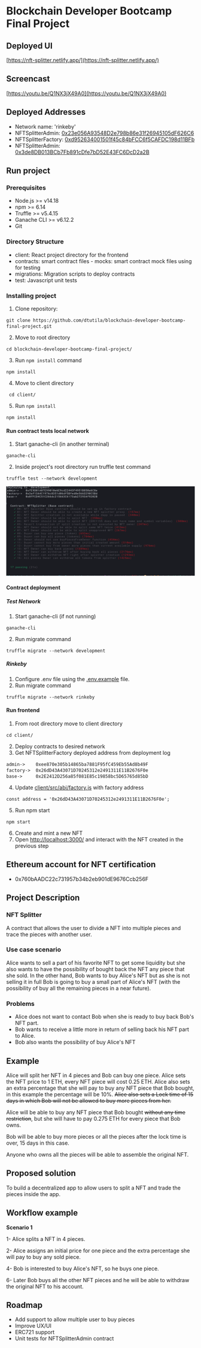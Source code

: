 # Blockchain Developer Bootcamp Final Project

## Deployed UI
[https://nft-splitter.netlify.app/](https://nft-splitter.netlify.app/)
## Screencast

[https://youtu.be/Q1NX3jX49A0](https://youtu.be/Q1NX3jX49A0)

## Deployed Addresses
* Network name:    'rinkeby'
* NFTSplitterAdmin: [0x23e056A93548D2e798b86e31f26945105dF626C6](https://rinkeby.etherscan.io/address/0x23e056A93548D2e798b86e31f26945105dF626C6)
* NFTSplitterFactory: [0xd952634001501f45c84bFCC6f5CAFDC198d11BFb](https://rinkeby.etherscan.io/address/0xd952634001501f45c84bFCC6f5CAFDC198d11BFb)
* NFTSplitterAdmin: [0x3de8DB013BCb7Fb891cDfe7bD52E43FC6DcD2a2B](https://rinkeby.etherscan.io/address/0x3de8db013bcb7fb891cdfe7bd52e43fc6dcd2a2b)

## Run project
### Prerequisites

* Node.js >= v14.18
* npm >= 6.14
* Truffle >= v5.4.15
* Ganache CLI >= v6.12.2
* Git

### Directory Structure

- client: React project directory for the frontend
- contracts: smart contract files
      - mocks: smart contract mock files using for testing
 - migrations: Migration scripts to deploy contracts
 - test: Javascript unit tests

### Installing project

1. Clone repository:

```
git clone https://github.com/dtutila/blockchain-developer-bootcamp-final-project.git
```

2. Move to root directory

```
cd blockchain-developer-bootcamp-final-project/
```
3. Run `npm install` command

```
npm install
```
4. Move to client directory
```
 cd client/
 ```
5. Run `npm install`  
```
npm install
```


#### Run contract tests local network

1. Start ganache-cli (in another terminal)

```
ganache-cli
```
2. Inside  project's root directory run truffle test command
```
truffle test --network development
```
![Test run results example](https://github.com/dtutila/blockchain-developer-bootcamp-final-project/blob/main/assets/tests.png)

#### Contract deployment
##### Test Network
1. Start ganache-cli (if not running)
```
ganache-cli
```
2. Run migrate command
```
truffle migrate --network development
```

##### Rinkeby
1. Configure .env file using the [.env.example](https://github.com/dtutila/blockchain-developer-bootcamp-final-project/blob/main/env.example) file.
2. Run migrate command
```
truffle migrate --network rinkeby
```


#### Run frontend
1. From root  directory move to client directory

```
cd client/
```
2. Deploy contracts to desired network
3. Get NFTSplitterFactory deployed address from deployment log

```
admin->    0xee870e305b14865ba7881F95fC459Eb55Ad8b49F
factory->  0x26dD43A43071D70245312e2491311E11B2676F0e
base->     0x2E2412D256a85f081E85c19858bc5D65765d85bD
```
4. Update [client/src/abi/factory.js](https://github.com/dtutila/blockchain-developer-bootcamp-final-project/blob/main/client/src/abi/factory.js) with factory address
```
const address = '0x26dD43A43071D70245312e2491311E11B2676F0e';

```
5. Run npm start
```
npm start
```
6. Create and mint a new NFT 
7. Open [http://localhost:3000/](http://localhost:3000/) and interact with the NFT created in the previous step


## Ethereum account for NFT certification
* 0x760bAADC22c731957b34b2eb901dE9676Ccb256F


## Project Description
### NFT Splitter 

A contract that allows the user to divide a NFT into multiple pieces and trace the pieces with another user.

### Use case scenario
Alice wants to sell a part of his favorite NFT to get some liquidity but she also wants to have the possibility of bought back the NFT any piece that she sold.
In the other hand, Bob wants to buy Alice's NFT but as she is not selling it in full Bob is going to buy a small part of Alice's NFT (with the possibility of buy all the remaining pieces in a near future).

### Problems
* Alice does not want to contact Bob when she is ready to buy back Bob's NFT part.
* Bob wants to receive a little more in return of selling back his NFT part to Alice.
* Bob also wants the possibility of buy Alice's NFT


## Example 

Alice will split her NFT in 4 pieces and Bob can buy one piece. Alice sets the NFT price to 1 ETH, every NFT piece will cost 0.25 ETH.
Alice also sets an extra percentage that she will pay to buy any NFT piece that Bob bought, in this example the percentage will be 10%. ~~Alice also sets a Lock time of 15 days in which Bob will not be allowed to buy more pieces from her.~~

Alice will be able to buy any NFT piece that Bob bought ~~without any time restriction~~, but she will have to pay 0.275 ETH for every piece that Bob owns.

Bob will be able to buy more pieces or all the pieces after the lock time is over, 15 days in this case.

Anyone who owns all the pieces will be able to assemble the original NFT.

## Proposed solution
To build a decentralized app to allow users to split a NFT and trade the pieces inside the app.
## Workflow example

**Scenario 1**

1- Alice splits a NFT in 4 pieces.

2- Alice assigns an initial  price for one piece and the extra percentage she will pay to buy any sold piece. 

4- Bob is interested to buy Alice's NFT, so he buys one piece.

6- Later Bob buys all the other NFT pieces and he will be able to withdraw the original NFT to his account.


## Roadmap
* Add support to allow  multiple user to buy pieces 
* Improve UX/UI
* ERC721 support
* Unit tests for NFTSplitterAdmin contract
